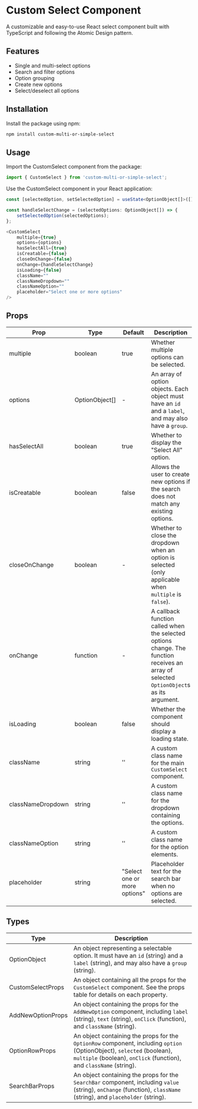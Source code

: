 # Custom Select Component

A customizable and easy-to-use React select component built with TypeScript and following the Atomic Design pattern.

## Features

- Single and multi-select options
- Search and filter options
- Option grouping
- Create new options
- Select/deselect all options

## Installation

Install the package using npm:

```bash
npm install custom-multi-or-simple-select
```

## Usage
Import the CustomSelect component from the package:

```typescript
import { CustomSelect } from 'custom-multi-or-simple-select';
```

Use the CustomSelect component in your React application:

```typescript
const [selectedOption, setSelectedOption] = useState<OptionObject[]>([]);

const handleSelectChange = (selectedOptions: OptionObject[]) => {
	setSelectedOption(selectedOptions);
};

<CustomSelect
    multiple={true}
    options={options}
    hasSelectAll={true}
    isCreatable={false}
    closeOnChange={false}
    onChange={handleSelectChange}
    isLoading={false}
    className=""
    classNameDropdown=""
    classNameOption=""
    placeholder="Select one or more options"
/>
```

## Props
| Prop              | Type                     | Default           | Description                                                                                                                                                 |
|-------------------|--------------------------|-------------------|-------------------------------------------------------------------------------------------------------------------------------------------------------------|
| multiple          | boolean                  | true              | Whether multiple options can be selected.                                                                                                                   |
| options           | OptionObject[]           | -                 | An array of option objects. Each object must have an `id` and a `label`, and may also have a `group`.                                                       |
| hasSelectAll      | boolean                  | true              | Whether to display the "Select All" option.                                                                                                                 |
| isCreatable       | boolean                  | false             | Allows the user to create new options if the search does not match any existing options.                                                                    |
| closeOnChange     | boolean                  | -                 | Whether to close the dropdown when an option is selected (only applicable when `multiple` is `false`).                                                      |
| onChange          | function                 | -                 | A callback function called when the selected options change. The function receives an array of selected `OptionObject`s as its argument.                    |
| isLoading         | boolean                  | false             | Whether the component should display a loading state.                                                                                                       |
| className         | string                   | ''                | A custom class name for the main `CustomSelect` component.                                                                                                 |
| classNameDropdown | string                   | ''                | A custom class name for the dropdown containing the options.                                                                                                |
| classNameOption   | string                   | ''                | A custom class name for the option elements.                                                                                                                 |
| placeholder       | string                   | "Select one or more options" | Placeholder text for the search bar when no options are selected.                                                                                         |


## Types
| Type             | Description                                                                                   |
|------------------|-----------------------------------------------------------------------------------------------|
| OptionObject     | An object representing a selectable option. It must have an `id` (string) and a `label` (string), and may also have a `group` (string).               |
| CustomSelectProps| An object containing all the props for the `CustomSelect` component. See the props table for details on each property.                               |
| AddNewOptionProps| An object containing the props for the `AddNewOption` component, including `label` (string), `text` (string), `onClick` (function), and `className` (string).|
| OptionRowProps   | An object containing the props for the `OptionRow` component, including `option` (OptionObject), `selected` (boolean), `multiple` (boolean), `onClick` (function), and `className` (string).|
| SearchBarProps   | An object containing the props for the `SearchBar` component, including `value` (string), `onChange` (function), `className` (string), and `placeholder` (string).|
